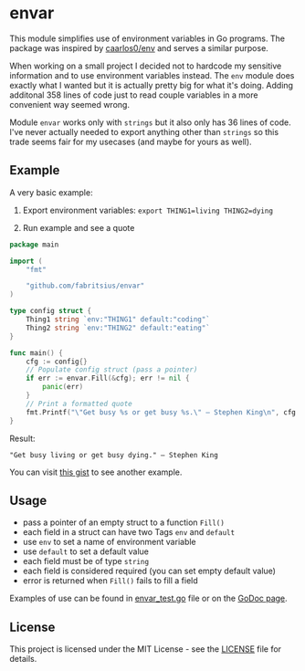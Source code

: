 # envar

This module simplifies use of environment variables in Go programs. The package was inspired by [caarlos0/env](https://github.com/caarlos0/env) and serves a similar purpose.

When working on a small project I decided not to hardcode my sensitive information and to use environment variables instead. The `env` module does exactly what I wanted but it is actually pretty big for what it's doing. Adding additonal 358 lines of code just to read couple variables in a more convenient way seemed wrong.

Module `envar` works only with `strings` but it also only has 36 lines of code. I've never actually needed to export anything other than `strings` so this trade seems fair for my usecases (and maybe for yours as well).

## Example

A very basic example:

1. Export environment variables: `export THING1=living THING2=dying`

2. Run example and see a quote

```go
package main

import (
	"fmt"

	"github.com/fabritsius/envar"
)

type config struct {
	Thing1 string `env:"THING1" default:"coding"`
	Thing2 string `env:"THING2" default:"eating"`
}

func main() {
	cfg := config{}
	// Populate config struct (pass a pointer)
	if err := envar.Fill(&cfg); err != nil {
		panic(err)
	}
	// Print a formatted quote
	fmt.Printf("\"Get busy %s or get busy %s.\" – Stephen King\n", cfg.Thing1, cfg.Thing2)
}
```

Result:

```
"Get busy living or get busy dying." – Stephen King
```

You can visit [this gist](https://gist.github.com/fabritsius/8d7e53a90c01f8c3dddf86a5c5232fa3) to see another example.

## Usage

- pass a pointer of an empty struct to a function `Fill()`
- each field in a struct can have two Tags `env` and `default`
- use `env` to set a name of environment variable
- use `default` to set a default value
- each field must be of type `string`
- each field is considered required (you can set empty default value)
- error is returned when `Fill()` fails to fill a field

Examples of use can be found in [envar_test.go](./envar_test.go) file or on the [GoDoc page](https://godoc.org/github.com/fabritsius/envar).

## License

This project is licensed under the MIT License - see the [LICENSE](LICENSE) file for details.

